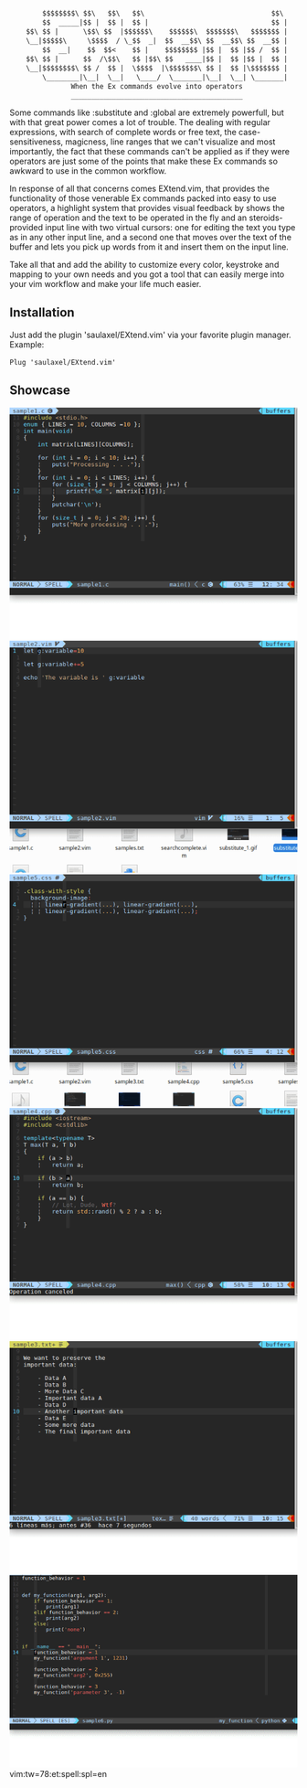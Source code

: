 
            $$$$$$$$\ $$\   $$\   $$\                               $$\
            $$  _____|$$ |  $$ |  $$ |                              $$ |
        $$\ $$ |      \$$\ $$  |$$$$$$\    $$$$$$\  $$$$$$$\   $$$$$$$ |
        \__|$$$$$\     \$$$$  / \_$$  _|  $$  __$$\ $$  __$$\ $$  __$$ |
            $$  __|    $$  $$<    $$ |    $$$$$$$$ |$$ |  $$ |$$ /  $$ |
        $$\ $$ |      $$  /\$$\   $$ |$$\ $$   ____|$$ |  $$ |$$ |  $$ |
        \__|$$$$$$$$\ $$ /  $$ |  \$$$$  |\$$$$$$$\ $$ |  $$ |\$$$$$$$ |
            \________|\__|  \__|   \____/  \_______|\__|  \__| \_______|
                   When the Ex commands evolve into operators
                   __________________________________________


Some commands like :substitute and :global are extremely powerfull, but with
that great power comes a lot of trouble. The dealing with regular expressions,
with search of complete words or free text, the case-sensitiveness, magicness,
line ranges that we can't visualize and most importantly, the fact that these
commands can't be applied as if they were operators are just some of the
points that make these Ex commands so awkward to use in the common workflow.

In response of all that concerns comes EXtend.vim, that provides the
functionality of those venerable Ex commands packed into easy to use
operators, a highlight system that provides visual feedback by shows the range
of operation and the text to be operated in the fly and an steroids-provided
input line with two virtual cursors: one for editing the text you type as in
any other input line, and a second one  that moves over the text of the buffer
and lets you pick up words from it and insert them on the input line.

Take all that and add the ability to customize every color, keystroke and
mapping to your own needs and you got a tool that can easily merge into your
vim workflow and make your life much easier.

Installation
------------------------------------------------------------------------------

Just add the plugin 'saulaxel/EXtend.vim' via your favorite plugin manager.
Example:

    Plug 'saulaxel/EXtend.vim'


Showcase
------------------------------------------------------------------------------

![Substitute word](./screenshots/substitute_word.gif)
![Substitute entire](./screenshots/substitute_entire.gif)
![Move buffer position](./screenshots/move_pos.gif)
![Move operation range](./screenshots/move_range.gif)
![Filter lines](./screenshots/filter.gif)
![Groups](./screenshots/complex_substitute.gif)
vim:tw=78:et:spell:spl=en
